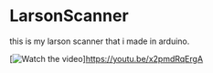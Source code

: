 # LarsonScanner

this is my larson scanner that i made in arduino. 

[![Watch the video](fkfkrogr)]https://youtu.be/x2pmdRqErgA
